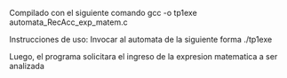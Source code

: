 Compilado con el siguiente comando
gcc -o tp1exe automata_RecAcc_exp_matem.c

Instrucciones de uso:
Invocar al automata de la siguiente forma
./tp1exe

Luego, el programa solicitara el ingreso de la expresion matematica a ser analizada
